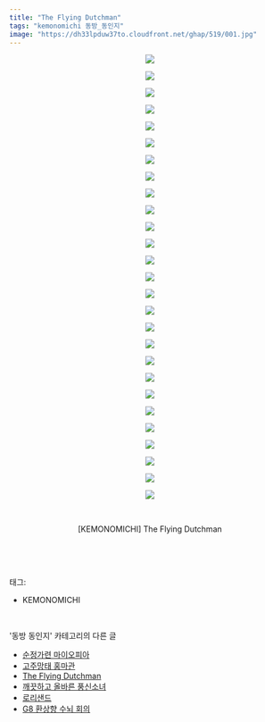 ```yaml
---
title: "The Flying Dutchman"
tags: "kemonomichi 동방_동인지"
image: "https://dh33lpduw37to.cloudfront.net/ghap/519/001.jpg"
---
```

<div class="article">
<p style="text-align: center; clear: none; float: none;"><img src="{{ site.imgserver2 }}/ghap/519/001.jpg"/></p>
<p style="text-align: center; clear: none; float: none;"><img src="{{ site.imgserver2 }}/ghap/519/002.jpg"/></p>
<p style="text-align: center; clear: none; float: none;"><img src="{{ site.imgserver2 }}/ghap/519/003.jpg"/></p>
<p style="text-align: center; clear: none; float: none;"><img src="{{ site.imgserver2 }}/ghap/519/004.jpg"/></p>
<p style="text-align: center; clear: none; float: none;"><img src="{{ site.imgserver2 }}/ghap/519/005.jpg"/></p>
<p style="text-align: center; clear: none; float: none;"><img src="{{ site.imgserver2 }}/ghap/519/006.jpg"/></p>
<p style="text-align: center; clear: none; float: none;"><img src="{{ site.imgserver2 }}/ghap/519/007.jpg"/></p>
<p style="text-align: center; clear: none; float: none;"><img src="{{ site.imgserver2 }}/ghap/519/008.jpg"/></p>
<p style="text-align: center; clear: none; float: none;"><img src="{{ site.imgserver2 }}/ghap/519/009.jpg"/></p>
<p style="text-align: center; clear: none; float: none;"><img src="{{ site.imgserver2 }}/ghap/519/010.jpg"/></p>
<p style="text-align: center; clear: none; float: none;"><img src="{{ site.imgserver2 }}/ghap/519/011.jpg"/></p>
<p style="text-align: center; clear: none; float: none;"><img src="{{ site.imgserver2 }}/ghap/519/012.jpg"/></p>
<p style="text-align: center; clear: none; float: none;"><img src="{{ site.imgserver2 }}/ghap/519/013.jpg"/></p>
<p style="text-align: center; clear: none; float: none;"><img src="{{ site.imgserver2 }}/ghap/519/014.jpg"/></p>
<p style="text-align: center; clear: none; float: none;"><img src="{{ site.imgserver2 }}/ghap/519/015.jpg"/></p>
<p style="text-align: center; clear: none; float: none;"><img src="{{ site.imgserver2 }}/ghap/519/016.jpg"/></p>
<p style="text-align: center; clear: none; float: none;"><img src="{{ site.imgserver2 }}/ghap/519/017.jpg"/></p>
<p style="text-align: center; clear: none; float: none;"><img src="{{ site.imgserver2 }}/ghap/519/018.jpg"/></p>
<p style="text-align: center; clear: none; float: none;"><img src="{{ site.imgserver2 }}/ghap/519/019.jpg"/></p>
<p style="text-align: center; clear: none; float: none;"><img src="{{ site.imgserver2 }}/ghap/519/020.jpg"/></p>
<p style="text-align: center; clear: none; float: none;"><img src="{{ site.imgserver2 }}/ghap/519/021.jpg"/></p>
<p style="text-align: center; clear: none; float: none;"><img src="{{ site.imgserver2 }}/ghap/519/022.jpg"/></p>
<p style="text-align: center; clear: none; float: none;"><img src="{{ site.imgserver2 }}/ghap/519/023.jpg"/></p>
<p style="text-align: center; clear: none; float: none;"><img src="{{ site.imgserver2 }}/ghap/519/024.jpg"/></p>
<p style="text-align: center; clear: none; float: none;"><img src="{{ site.imgserver2 }}/ghap/519/025.jpg"/></p>
<p style="text-align: center; clear: none; float: none;"><img src="{{ site.imgserver2 }}/ghap/519/026.jpg"/></p>
<p style="text-align: center; clear: none; float: none;"><img src="{{ site.imgserver2 }}/ghap/519/027.jpg"/></p>
<p style="text-align: center; clear: none; float: none;"><br/></p>
<p style="text-align: center; clear: none; float: none;">[KEMONOMICHI] The Flying Dutchman</p>
<p><br/></p>
</div><br/>
<div class="tagTrail">
<p>태그: </p>
<ul>
<li>KEMONOMICHI</li>
</ul>
</div><br/>
<div class="another">
<p>'동방 동인지' 카테고리의 다른 글</p>
<ul>
<li><a href="/ghap_521">순정가련 마이오피아</a></li>
<li><a href="/ghap_520">고주망태 홍마관</a></li>
<li><a href="/ghap_519">The Flying Dutchman</a></li>
<li><a href="/ghap_518">깨끗하고 올바른 풍신소녀</a></li>
<li><a href="/ghap_517">로리샌드</a></li>
<li><a href="/ghap_516">G8 환상향 수뇌 회의</a></li>
</ul>
</div><br/>
<div class="cb_module cb_fluid">
<div class="cb_wrt cb_profile">
</div><!-- commentList close -->
</div><br/>
